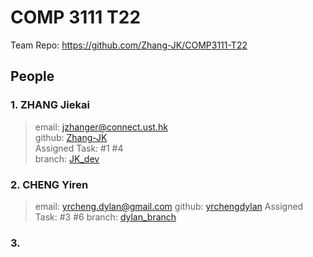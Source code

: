 # COMP 3111 T22
Team Repo: https://github.com/Zhang-JK/COMP3111-T22


## People
### 1. ZHANG Jiekai
> email: jzhanger@connect.ust.hk  
> github: [Zhang-JK](https://github.com/Zhang-JK)  
> Assigned Task: #1 #4  
> branch: [JK_dev](https://github.com/Zhang-JK/COMP3111-T22/tree/JK_dev)  

### 2. CHENG Yiren
> email: yrcheng.dylan@gmail.com
> github: [yrchengdylan](https://github.com/yrchengdylan)
> Assigned Task: #3 #6
> branch: [dylan_branch](https://github.com/Zhang-JK/COMP3111-T22/tree/dylan_branch)

### 3.
